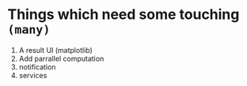 # Things which need some touching `(many)`

1) A result UI (matplotlib)
2) Add parrallel computation
3) notification
4) services